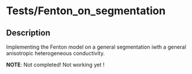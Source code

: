 # Tests/Fenton_on_segmentation

## Description

Implementing the Fenton model on a general segmentation iwth a general anisotropic heterogeneous conductivity.



**NOTE**: Not completed! Not working yet !


